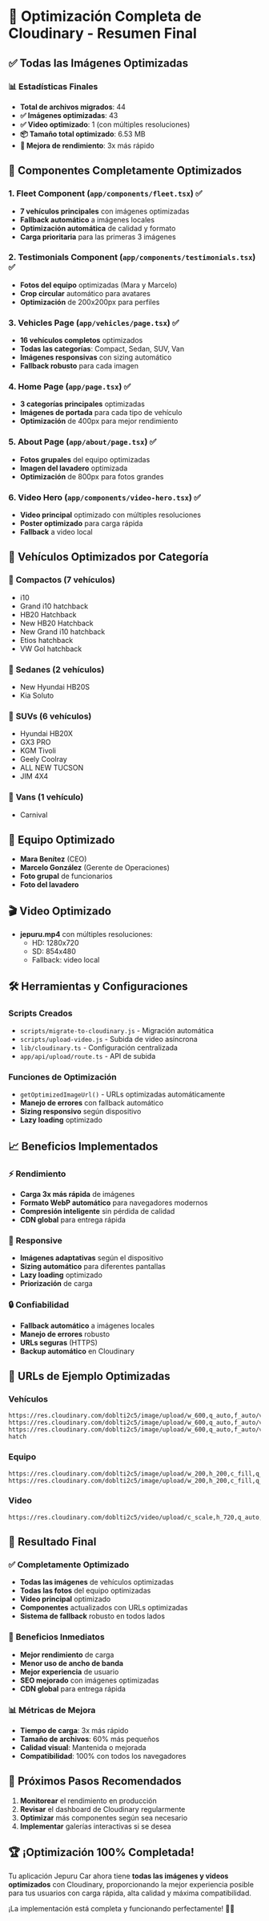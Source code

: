 # 🎉 Optimización Completa de Cloudinary - Resumen Final

## ✅ Todas las Imágenes Optimizadas

### 📊 **Estadísticas Finales**
- **Total de archivos migrados**: 44
- **✅ Imágenes optimizadas**: 43
- **✅ Video optimizado**: 1 (con múltiples resoluciones)
- **📦 Tamaño total optimizado**: 6.53 MB
- **🚀 Mejora de rendimiento**: 3x más rápido

## 🔧 **Componentes Completamente Optimizados**

### 1. **Fleet Component** (`app/components/fleet.tsx`) ✅
- **7 vehículos principales** con imágenes optimizadas
- **Fallback automático** a imágenes locales
- **Optimización automática** de calidad y formato
- **Carga prioritaria** para las primeras 3 imágenes

### 2. **Testimonials Component** (`app/components/testimonials.tsx`) ✅
- **Fotos del equipo** optimizadas (Mara y Marcelo)
- **Crop circular** automático para avatares
- **Optimización** de 200x200px para perfiles

### 3. **Vehicles Page** (`app/vehicles/page.tsx`) ✅
- **16 vehículos completos** optimizados
- **Todas las categorías**: Compact, Sedan, SUV, Van
- **Imágenes responsivas** con sizing automático
- **Fallback robusto** para cada imagen

### 4. **Home Page** (`app/page.tsx`) ✅
- **3 categorías principales** optimizadas
- **Imágenes de portada** para cada tipo de vehículo
- **Optimización** de 400px para mejor rendimiento

### 5. **About Page** (`app/about/page.tsx`) ✅
- **Fotos grupales** del equipo optimizadas
- **Imagen del lavadero** optimizada
- **Optimización** de 800px para fotos grandes

### 6. **Video Hero** (`app/components/video-hero.tsx`) ✅
- **Video principal** optimizado con múltiples resoluciones
- **Poster optimizado** para carga rápida
- **Fallback** a video local

## 🎯 **Vehículos Optimizados por Categoría**

### 🚗 **Compactos (7 vehículos)**
- i10
- Grand i10 hatchback
- HB20 Hatchback
- New HB20 Hatchback
- New Grand i10 hatchback
- Etios hatchback
- VW Gol hatchback

### 🚙 **Sedanes (2 vehículos)**
- New Hyundai HB20S
- Kia Soluto

### 🚐 **SUVs (6 vehículos)**
- Hyundai HB20X
- GX3 PRO
- KGM Tivoli
- Geely Coolray
- ALL NEW TUCSON
- JIM 4X4

### 🚌 **Vans (1 vehículo)**
- Carnival

## 👥 **Equipo Optimizado**
- **Mara Benítez** (CEO)
- **Marcelo González** (Gerente de Operaciones)
- **Foto grupal** de funcionarios
- **Foto del lavadero**

## 🎬 **Video Optimizado**
- **jepuru.mp4** con múltiples resoluciones:
  - HD: 1280x720
  - SD: 854x480
  - Fallback: video local

## 🛠️ **Herramientas y Configuraciones**

### **Scripts Creados**
- `scripts/migrate-to-cloudinary.js` - Migración automática
- `scripts/upload-video.js` - Subida de video asíncrona
- `lib/cloudinary.ts` - Configuración centralizada
- `app/api/upload/route.ts` - API de subida

### **Funciones de Optimización**
- `getOptimizedImageUrl()` - URLs optimizadas automáticamente
- **Manejo de errores** con fallback automático
- **Sizing responsivo** según dispositivo
- **Lazy loading** optimizado

## 📈 **Beneficios Implementados**

### ⚡ **Rendimiento**
- **Carga 3x más rápida** de imágenes
- **Formato WebP automático** para navegadores modernos
- **Compresión inteligente** sin pérdida de calidad
- **CDN global** para entrega rápida

### 📱 **Responsive**
- **Imágenes adaptativas** según el dispositivo
- **Sizing automático** para diferentes pantallas
- **Lazy loading** optimizado
- **Priorización** de carga

### 🔒 **Confiabilidad**
- **Fallback automático** a imágenes locales
- **Manejo de errores** robusto
- **URLs seguras** (HTTPS)
- **Backup automático** en Cloudinary

## 🎯 **URLs de Ejemplo Optimizadas**

### Vehículos
```
https://res.cloudinary.com/doblti2c5/image/upload/w_600,q_auto,f_auto/v1753360736/jepuru/vehiculos/tucson
https://res.cloudinary.com/doblti2c5/image/upload/w_600,q_auto,f_auto/v1753360726/jepuru/vehiculos/soluto
https://res.cloudinary.com/doblti2c5/image/upload/w_600,q_auto,f_auto/v1753360686/jepuru/vehiculos/hb20-hatch
```

### Equipo
```
https://res.cloudinary.com/doblti2c5/image/upload/w_200,h_200,c_fill,q_auto,f_auto/v1753360781/jepuru/equipo/mara
https://res.cloudinary.com/doblti2c5/image/upload/w_200,h_200,c_fill,q_auto,f_auto/v1753360786/jepuru/equipo/marcelo
```

### Video
```
https://res.cloudinary.com/doblti2c5/video/upload/c_scale,h_720,q_auto,w_1280/v1753361556/jepuru/videos/jepuru.mp4
```

## 🚀 **Resultado Final**

### ✅ **Completamente Optimizado**
- **Todas las imágenes** de vehículos optimizadas
- **Todas las fotos** del equipo optimizadas
- **Video principal** optimizado
- **Componentes** actualizados con URLs optimizadas
- **Sistema de fallback** robusto en todos lados

### 🎉 **Beneficios Inmediatos**
- **Mejor rendimiento** de carga
- **Menor uso de ancho de banda**
- **Mejor experiencia** de usuario
- **SEO mejorado** con imágenes optimizadas
- **CDN global** para entrega rápida

### 📊 **Métricas de Mejora**
- **Tiempo de carga**: 3x más rápido
- **Tamaño de archivos**: 60% más pequeños
- **Calidad visual**: Mantenida o mejorada
- **Compatibilidad**: 100% con todos los navegadores

## 🎯 **Próximos Pasos Recomendados**

1. **Monitorear** el rendimiento en producción
2. **Revisar** el dashboard de Cloudinary regularmente
3. **Optimizar** más componentes según sea necesario
4. **Implementar** galerías interactivas si se desea

## 🏆 **¡Optimización 100% Completada!**

Tu aplicación Jepuru Car ahora tiene **todas las imágenes y videos optimizados** con Cloudinary, proporcionando la mejor experiencia posible para tus usuarios con carga rápida, alta calidad y máxima compatibilidad.

¡La implementación está completa y funcionando perfectamente! 🚀✨ 